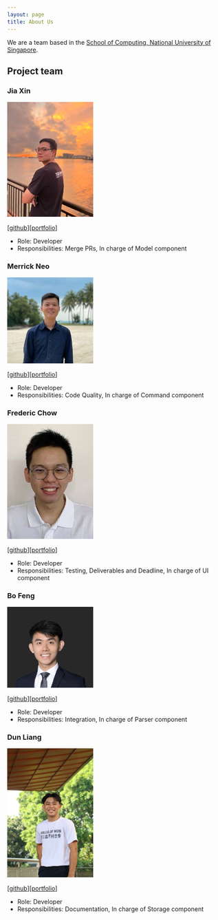 ```yaml
---
layout: page
title: About Us
---
```


We are a team based in the [School of Computing, National University of Singapore](http://www.comp.nus.edu.sg).

## Project team

### Jia Xin

<img src="images/jxleejiaxin.png" width="200px">

[[github](http://github.com/jxleejiaxin)][[portfolio](team/jxleejiaxin.md)]

* Role: Developer
* Responsibilities: Merge PRs, In charge of Model component

### Merrick Neo

<img src="images/merrickneo.png" width="200px">

[[github](http://github.com/merrickneo)][[portfolio](team/merrickneo.md)]

* Role: Developer
* Responsibilities: Code Quality, In charge of Command component

### Frederic Chow

<img src="images/fredericchow00.png" width="200px">

[[github](http://github.com/fredericchow00)][[portfolio](team/fredericchow00.md)]

* Role: Developer
* Responsibilities: Testing, Deliverables and Deadline, In charge of UI component

### Bo Feng

<img src="images/bofeng1999.png" width="200px">

[[github](http://github.com/bofeng1999)][[portfolio](team/bofeng1999.md)]

* Role: Developer
* Responsibilities: Integration, In charge of Parser component

### Dun Liang

<img src="images/dunliang0513.png" width="200px">

[[github](http://github.com/dunliang0513)][[portfolio](team/dunliang0513.md)]

* Role: Developer
* Responsibilities: Documentation, In charge of Storage component
